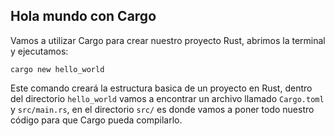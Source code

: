 ##  Hola mundo con Cargo

Vamos a utilizar Cargo para crear nuestro proyecto Rust, abrimos la terminal y ejecutamos:

```
cargo new hello_world
```

Este comando creará la estructura basica de un proyecto en Rust, dentro del directorio `hello_world` vamos a encontrar un archivo llamado `Cargo.toml` y `src/main.rs`, en el directorio `src/` es donde vamos a poner todo nuestro código para que Cargo pueda compilarlo.
